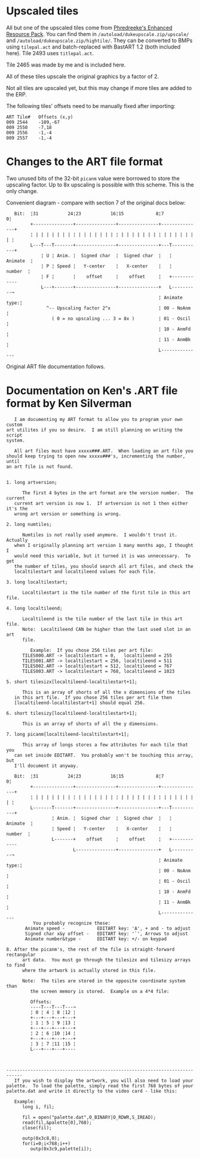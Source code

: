 # Upscaled tiles

All but one of the upscaled tiles come from [Phredreeke's Enhanced Resource Pack](https://www.moddb.com/mods/enhanced-resource-pack-for-duke-nukem-3d).
You can find them in `/autoload/dukeupscale.zip/upscale/` and `/autoload/dukeupscale.zip/hightile/`.
They can be converted to BMPs using `tilepal.act` and batch-replaced with BastART 1.2 (both included here).
Tile 2493 uses `titlepal.act`.

Tile 2465 was made by me and is included here.

All of these tiles upscale the original graphics by a factor of 2.

Not all tiles are upscaled yet, but this may change if more tiles are added to the ERP.

The following tiles' offsets need to be manually fixed after importing:
```
ART	Tile#	Offsets (x,y)
009	2544	-109,-67
009	2550	-7,18
009	2556	-1,-4
009	2557	-1,-4
```

# Changes to the ART file format

Two unused bits of the 32-bit `picanm` value were borrowed to store the upscaling factor. Up to 8x upscaling is possible with this scheme.
This is the only change.

Convenient diagram - compare with section 7 of the original docs below:

```
   Bit:  ¦31           24¦23           16¦15            8¦7             0¦
         +---------------+---------------+---------------+---------------+
         ¦ | | | | | | | ¦ | | | | | | | ¦ | | | | | | | ¦ | | | | | | | ¦
         L---T---T-------+---------------+---------------+---T-----------+
             ¦ U ¦ Anim. ¦  Signed char  ¦  Signed char  ¦   ¦  Animate  ¦
             ¦ P ¦ Speed ¦   Y-center    ¦   X-center    ¦   ¦   number  ¦
             ¦ F ¦       ¦    offset     ¦    offset     ¦   +------------
             L---+-------+---------------+---------------+   L----------¬
                                                         ¦ Animate type:¦
               ^-- Upscaling factor 2^x                  ¦ 00 - NoAnm   ¦
                 ( 0 = no upscaling ... 3 = 8x )         ¦ 01 - Oscil   ¦
                                                         ¦ 10 - AnmFd   ¦
                                                         ¦ 11 - AnmBk   ¦
                                                         L---------------
```

Original ART file documentation follows.

# Documentation on Ken's .ART file format  by Ken Silverman
```
   I am documenting my ART format to allow you to program your own custom
art utilites if you so desire.  I am still planning on writing the script
system.

   All art files must have xxxxx###.ART.  When loading an art file you
should keep trying to open new xxxxx###'s, incrementing the number, until
an art file is not found.


1. long artversion;

      The first 4 bytes in the art format are the version number.  The current
   current art version is now 1.  If artversion is not 1 then either it's the
   wrong art version or something is wrong.

2. long numtiles;

      Numtiles is not really used anymore.  I wouldn't trust it.  Actually
   when I originally planning art version 1 many months ago, I thought I
   would need this variable, but it turned it is was unnecessary.  To get
   the number of tiles, you should search all art files, and check the
   localtilestart and localtileend values for each file.

3. long localtilestart;

      Localtilestart is the tile number of the first tile in this art file.

4. long localtileend;

      Localtileend is the tile number of the last tile in this art file.
      Note:  Localtileend CAN be higher than the last used slot in an art
      file.

         Example:  If you chose 256 tiles per art file:
      TILES000.ART -> localtilestart = 0,   localtileend = 255
      TILES001.ART -> localtilestart = 256, localtileend = 511
      TILES002.ART -> localtilestart = 512, localtileend = 767
      TILES003.ART -> localtilestart = 768, localtileend = 1023

5. short tilesizx[localtileend-localtilestart+1];

      This is an array of shorts of all the x dimensions of the tiles
   in this art file.  If you chose 256 tiles per art file then
   [localtileend-localtilestart+1] should equal 256.

6. short tilesizy[localtileend-localtilestart+1];

      This is an array of shorts of all the y dimensions.

7. long picanm[localtileend-localtilestart+1];

      This array of longs stores a few attributes for each tile that you
   can set inside EDITART.  You probably won't be touching this array, but
   I'll document it anyway.

   Bit:  ¦31           24¦23           16¦15            8¦7             0¦
         +---------------+---------------+---------------+---------------+
         ¦ | | | | | | | ¦ | | | | | | | ¦ | | | | | | | ¦ | | | | | | | ¦
         L-------T-------+---------------+---------------+---T-----------+
                 ¦ Anim. ¦  Signed char  ¦  Signed char  ¦   ¦  Animate  ¦
                 ¦ Speed ¦   Y-center    ¦   X-center    ¦   ¦   number  ¦
                 L-------+    offset     ¦    offset     ¦   +------------
                         L---------------+---------------+   L----------¬
                                                         ¦ Animate type:¦
                                                         ¦ 00 - NoAnm   ¦
                                                         ¦ 01 - Oscil   ¦
                                                         ¦ 10 - AnmFd   ¦
                                                         ¦ 11 - AnmBk   ¦
                                                         L---------------
          You probably recognize these:
       Animate speed -            EDITART key: 'A', + and - to adjust
       Signed char x&y offset -   EDITART key: '`', Arrows to adjust
       Animate number&type -      EDITART key: +/- on keypad

8. After the picanm's, the rest of the file is straight-forward rectangular
      art data.  You must go through the tilesizx and tilesizy arrays to find
      where the artwork is actually stored in this file.

      Note:  The tiles are stored in the opposite coordinate system than
         the screen memory is stored.  Example on a 4*4 file:

         Offsets:
         ----T---T---T---¬
         ¦ 0 ¦ 4 ¦ 8 ¦12 ¦
         +---+---+---+---+
         ¦ 1 ¦ 5 ¦ 9 ¦13 ¦
         +---+---+---+---+
         ¦ 2 ¦ 6 ¦10 ¦14 ¦
         +---+---+---+---+
         ¦ 3 ¦ 7 ¦11 ¦15 ¦
         L---+---+---+----



----------------------------------------------------------------------------
   If you wish to display the artwork, you will also need to load your
palette.  To load the palette, simply read the first 768 bytes of your
palette.dat and write it directly to the video card - like this:

   Example:
      long i, fil;

      fil = open("palette.dat",O_BINARY|O_RDWR,S_IREAD);
      read(fil,&palette[0],768);
      close(fil);

      outp(0x3c8,0);
      for(i=0;i<768;i++)
         outp(0x3c9,palette[i]);
```
